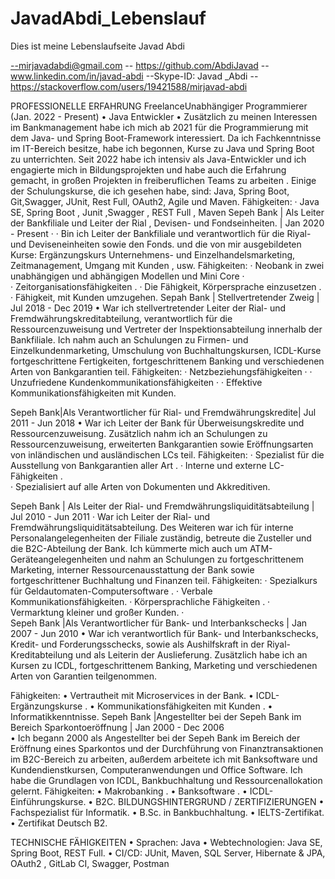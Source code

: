 # JavadAbdi_Lebenslauf
Dies ist meine Lebenslaufseite
Javad Abdi

--mirjavadabdi@gmail.com -- https://github.com/AbdiJavad
--www.linkedin.com/in/javad-abdi
--Skype-ID: Javad _Abdi
--https://stackoverflow.com/users/19421588/mirjavad-abdi

PROFESSIONELLE ERFAHRUNG
FreelanceUnabhängiger Programmierer (Jan. 2022 - Present)
•	Java Entwickler
•	Zusätzlich zu meinen Interessen im Bankmanagement habe ich mich ab 2021 
für die Programmierung mit dem Java- und Spring Boot-Framework interessiert.
Da ich Fachkenntnisse im IT-Bereich besitze, habe ich begonnen, 
Kurse zu Java und Spring Boot zu unterrichten. 
Seit 2022 habe ich intensiv als Java-Entwickler und ich engagierte mich in Bildungsprojekten und habe auch die Erfahrung gemacht, in großen Projekten in freiberuflichen Teams zu arbeiten . Einige der Schulungskurse, die ich gesehen habe, sind: Java, Spring Boot, Git,Swagger, JUnit, Rest Full, OAuth2, Agile und Maven.
Fähigkeiten:
·	Java SE, Spring  Boot ,  Junit ,Swagger , REST Full , Maven
Sepeh Bank | Als Leiter der Bankfiliale und Leiter der Rial , Devisen- und Fondseinheiten. | Jan 2020 - Present · 
·	Bin ich Leiter der Bankfiliale und verantwortlich für die Riyal- und Deviseneinheiten sowie den Fonds.  und die von mir ausgebildeten Kurse: Ergänzungskurs Unternehmens- und Einzelhandelsmarketing,  Zeitmanagement, Umgang mit Kunden , usw.
Fähigkeiten: 
·	Neobank in zwei unabhängigen und abhängigen Modellen und Mini Core ·  
·	Zeitorganisationsfähigkeiten . 
·	Die Fähigkeit, Körpersprache einzusetzen  .
·	Fähigkeit, mit Kunden umzugehen.
Sepah Bank | Stellvertretender Zweig | Jul 2018 - Dec 2019
•	War  ich stellvertretender Leiter der Rial- und Fremdwährungskreditabteilung, verantwortlich für die Ressourcenzuweisung und Vertreter der Inspektionsabteilung innerhalb der Bankfiliale. Ich nahm auch an Schulungen zu Firmen- und Einzelkundenmarketing, Umschulung von Buchhaltungskursen, ICDL-Kurse fortgeschrittene Fertigkeiten, fortgeschrittenem Banking und verschiedenen Arten von Bankgarantien teil.
Fähigkeiten: 
·	Netzbeziehungsfähigkeiten · 
·	Unzufriedene Kundenkommunikationsfähigkeiten · 
·	Effektive Kommunikationsfähigkeiten mit Kunden.

Sepeh Bank|Als Verantwortlicher für Rial- und Fremdwährungskredite| Jul 2011 - Jun 2018 
•	  War ich Leiter der Bank für Überweisungskredite und Ressourcenzuweisung. Zusätzlich nahm ich an Schulungen zu Ressourcenzuweisung, erweiterten Bankgarantien sowie Eröffnungsarten von inländischen und ausländischen LCs teil.
Fähigkeiten: 
·	Spezialist für die Ausstellung von Bankgarantien aller Art . 
·	Interne und externe LC-Fähigkeiten .  
·	Spezialisiert auf alle Arten von Dokumenten und Akkreditiven.

Sepeh Bank | Als Leiter der Rial- und Fremdwährungsliquiditätsabteilung | Jul 
 2010 - Jun 2011 
·	War ich Leiter der Rial- und Fremdwährungsliquiditätsabteilung. Des Weiteren war ich für interne Personalangelegenheiten der Filiale zuständig, betreute die Zusteller und die B2C-Abteilung der Bank. Ich kümmerte mich auch um ATM-Geräteangelegenheiten und nahm an Schulungen zu fortgeschrittenem Marketing, interner Ressourcenausstattung der Bank sowie fortgeschrittener Buchhaltung und Finanzen teil.
Fähigkeiten: 
·	Spezialkurs für Geldautomaten-Computersoftware .
·	Verbale Kommunikationsfähigkeiten.
·	Körpersprachliche Fähigkeiten .
·	Vermarktung kleiner und großer Kunden.
·	
Sepeh Bank |Als Verantwortlicher für Bank- und Interbankschecks | Jan 2007 - Jun 2010
•	   War ich verantwortlich für Bank- und Interbankschecks, Kredit- und Forderungsschecks, sowie als Aushilfskraft in der Riyal-Kreditabteilung und als Leiterin der Auslieferung. Zusätzlich habe ich an Kursen zu ICDL, fortgeschrittenem Banking, Marketing und verschiedenen Arten von Garantien teilgenommen.

 Fähigkeiten: 
•	Vertrautheit mit Microservices in der Bank.
•	ICDL-Ergänzungskurse  .
•	Kommunikationsfähigkeiten mit Kunden .
•	Informatikkenntnisse.
 Sepeh Bank |Angestellter bei der Sepeh Bank im Bereich Sparkontoeröffnung |  Jan 2000 - Dec 2006  
•	Ich begann 2000 als Angestellter bei der Sepeh Bank im Bereich der Eröffnung eines Sparkontos und der Durchführung von Finanztransaktionen im B2C-Bereich zu arbeiten, außerdem arbeitete ich mit Banksoftware und Kundendienstkursen, Computeranwendungen und Office Software. Ich habe die Grundlagen von ICDL, Bankbuchhaltung und Ressourcenallokation gelernt.
Fähigkeiten: 
•	Makrobanking .
•	Banksoftware .
•	ICDL-Einführungskurse.
•	B2C.
BILDUNGSHINTERGRUND / ZERTIFIZIERUNGEN
•	Fachspezialist für Informatik.
•	B.Sc. in Bankbuchhaltung.
•	IELTS-Zertifikat.
•	Zertifikat Deutsch B2.

TECHNISCHE FÄHIGKEITEN
•	Sprachen: Java 
•	Webtechnologien: Java SE, Spring Boot, REST Full.
•	CI/CD: JUnit, Maven, SQL Server, Hibernate & JPA, OAuth2 , GitLab CI, Swagger, Postman
